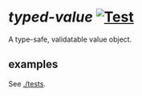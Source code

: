 # _typed-value_ [![Test](https://github.com/tmtmtoo/typed-value/actions/workflows/test.yml/badge.svg?branch=main)](https://github.com/tmtmtoo/typed-value/actions/workflows/test.yml)

A type-safe, validatable value object.

## examples

See [./tests](./tests/).
